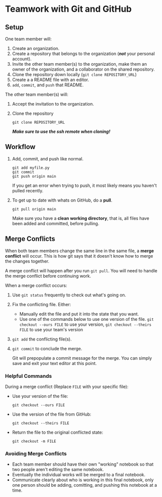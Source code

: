 # Teamwork with Git and GitHub

## Setup

One team member will:

1. Create an organization.
1. Create a repository that belongs to the organization (**_not_** your personal account).
1. Invite the other team member(s) to the organization, make them an owner of the organization, and a collaborator on the shared repository.
1. Clone the repository down locally (`git clone REPOSITORY_URL`)
1. Create a a README file with an editor.
1. `add`, `commit`, and `push` that README.

The other team member(s) will:

1. Accept the invitation to the organization.

1. Clone the repository

    ```
    git clone REPOSITORY_URL
    ```

    **_Make sure to use the ssh remote when cloning!_**

## Workflow

1. Add, commit, and push like normal.

    ```
    git add myfile.py
    git commit
    git push origin main
    ```

    If you get an error when trying to push, it most likely means you haven't
    pulled recently.

1. To get up to date with whats on GitHub, do a **pull**.

    ```
    git pull origin main
    ```

    Make sure you have a **clean working directory**, that is, all files have been added and committed, before pulling.

## Merge Conflicts

When both team members change the same line in the same file, a **merge
conflict** will occur. This is how git says that it doesn't know how to merge
the changes together.

A merge conflict will happen after you run `git pull`. You will need to handle
the merge conflict before continuing work.

When a merge conflict occurs:

1. Use `git status` frequently to check out what's going on.

1. Fix the conflicting file. Either:

    - Manually edit the file and put it into the state that you want.
    - Use one of the commands below to use one version of the file. `git checkout --ours FILE` to use your version, `git checkout --theirs FILE` to use your team's version

1. `git add` the conflicting file(s).

1. `git commit` to conclude the merge.

    Git will prepopulate a commit message for the merge. You can simply save and
    exit your text editor at this point.

### Helpful Commands

During a merge conflict (Replace `FILE` with your specific file):

- Use your version of the file:

    ```
    git checkout --ours FILE
    ```

- Use the version of the file from GitHub:

    ```
    git checkout --theirs FILE
    ```

- Return the file to the original conflicted state:

    ```
    git checkout -m FILE
    ```

### Avoiding Merge Conflicts

- Each team member should have their own "working" notebook so that two people
  aren't editing the same notebook.
- Eventually the individual works will be merged to a final notebook.
- Communicate clearly about who is working in this final notebook, only one
  person should be adding, comitting, and pushing this notebook at a time.

